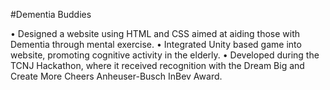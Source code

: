 #Dementia Buddies

• Designed a website using HTML and CSS aimed at aiding those with Dementia through mental exercise.
• Integrated Unity based game into website, promoting cognitive activity in the elderly.
• Developed during the TCNJ Hackathon, where it received recognition with the Dream Big and Create More Cheers
Anheuser-Busch InBev Award.
